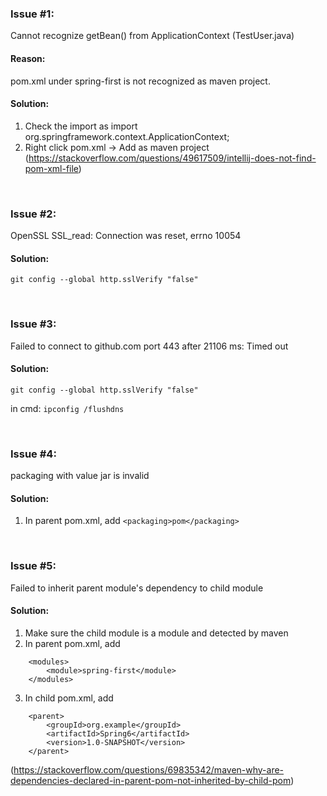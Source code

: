 ### Issue #1:
Cannot recognize getBean() from ApplicationContext (TestUser.java)

#### Reason:
pom.xml under spring-first is not recognized as maven project.

#### Solution:
1. Check the import as import org.springframework.context.ApplicationContext;
2. Right click pom.xml -> Add as maven project (https://stackoverflow.com/questions/49617509/intellij-does-not-find-pom-xml-file)

&emsp;

### Issue #2:
OpenSSL SSL_read: Connection was reset, errno 10054

#### Solution:
```git config --global http.sslVerify "false"```

&emsp;

### Issue #3:
Failed to connect to github.com port 443 after 21106 ms: Timed out

#### Solution:
```git config --global http.sslVerify "false"```

in cmd:
```ipconfig /flushdns```

&emsp;

### Issue #4:
packaging with value jar is invalid

#### Solution:
1. In parent pom.xml, add ```<packaging>pom</packaging>```

&emsp;

### Issue #5:
Failed to inherit parent module's dependency to child module

#### Solution:
1. Make sure the child module is a module and detected by maven
2. In parent pom.xml, add 
```     
    <modules>
        <module>spring-first</module>
    </modules>
```
3. In child pom.xml, add
```
    <parent>
        <groupId>org.example</groupId>
        <artifactId>Spring6</artifactId>
        <version>1.0-SNAPSHOT</version>
    </parent>
```
(https://stackoverflow.com/questions/69835342/maven-why-are-dependencies-declared-in-parent-pom-not-inherited-by-child-pom)